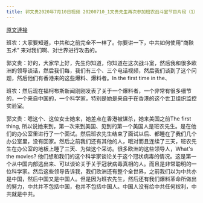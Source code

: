 ```yaml
---
title: 郭文贵2020年7月10日视频 20200710_1文贵先生再次参加班农战斗室节目片段（1）
---
```


[原文連接](https://gnews.org/ThreadView/53479395)

班农：大家要知道，中共和之前完全不一样了。你要讲一下，中共如何使用“商鞅五术” 来对我们啊、对世界进行攻击的。




郭文贵：好的，大家早上好，先生你知道，你知道在这次战斗室，然后我和很多欧洲的领导谈话，然后我们每，我们有三个、三个电话视频，然后我们谈到了这个问题，然后他们有香港来的这些爆料、爆料者。In the first time in the、




班农：然后现在福柯布斯新闻刚刚发表了关于一个爆料者，一个非常有很多细节的，一个来自中国的，一个科学家，特别是她是来自于在香港的这个世卫组织监控实验室。




郭文贵：嗯这个、这位女士她来，她差点在香港被谋杀，她来美国之前The first thing, 所以说她来到，第一次来到美国、见到的第一个美国人是班农先生。是在他们的办公室里进行了一个面试。然后班农先生结束了面试以后、都睡在了我们几个办公室里，没有回家。然后之前我们还有其他的人，哦对而且连续了三天，班农先生在办公室的地板上睡了三天、为做这个采访。很多欧洲的这些领导人，What&#39;s the movies? 他们想和我们的这个科学家谈论关于这个冠状病毒的情况。这是第一个从中国内部逃出来、可以谈论关于关于冠状病毒真相的人。而且是非常聪明的一位科学家。然后这些领导告诉我，我们欧洲还有整个全世界，之前我们以为中共亦是中国，然后中国又是中国人。但是因为班农先生，然后还有我们爆料革命所做出的努力，中共并不包括中国，也并不包括中国人。中国人没有给中共任何权利，中共就是中共。
